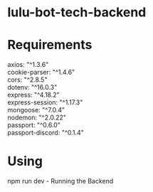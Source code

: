# lulu-bot-tech-backend

# Requirements
axios: "^1.3.6"<br>
cookie-parser: "^1.4.6"<br>
cors: "^2.8.5"<br>
dotenv: "^16.0.3"<br>
express: "^4.18.2"<br>
express-session: "^1.17.3"<br>
mongoose: "^7.0.4"<br>
nodemon: "^2.0.22"<br>
passport: "^0.6.0"<br>
passport-discord: "^0.1.4"

# Using

npm run dev - Running the Backend
